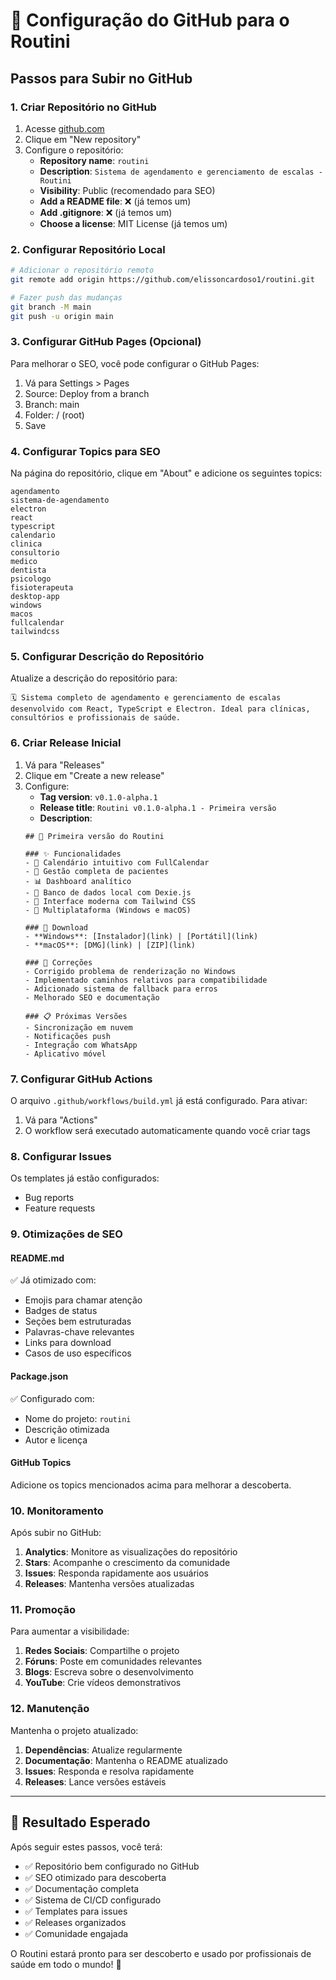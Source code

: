# 🚀 Configuração do GitHub para o Routini

## Passos para Subir no GitHub

### 1. Criar Repositório no GitHub

1. Acesse [github.com](https://github.com)
2. Clique em "New repository"
3. Configure o repositório:
   - **Repository name**: `routini`
   - **Description**: `Sistema de agendamento e gerenciamento de escalas - Routini`
   - **Visibility**: Public (recomendado para SEO)
   - **Add a README file**: ❌ (já temos um)
   - **Add .gitignore**: ❌ (já temos um)
   - **Choose a license**: MIT License (já temos um)

### 2. Configurar Repositório Local

```bash
# Adicionar o repositório remoto
git remote add origin https://github.com/elissoncardoso1/routini.git

# Fazer push das mudanças
git branch -M main
git push -u origin main
```

### 3. Configurar GitHub Pages (Opcional)

Para melhorar o SEO, você pode configurar o GitHub Pages:

1. Vá para Settings > Pages
2. Source: Deploy from a branch
3. Branch: main
4. Folder: / (root)
5. Save

### 4. Configurar Topics para SEO

Na página do repositório, clique em "About" e adicione os seguintes topics:

```
agendamento
sistema-de-agendamento
electron
react
typescript
calendario
clinica
consultorio
medico
dentista
psicologo
fisioterapeuta
desktop-app
windows
macos
fullcalendar
tailwindcss
```

### 5. Configurar Descrição do Repositório

Atualize a descrição do repositório para:

```
🗓️ Sistema completo de agendamento e gerenciamento de escalas desenvolvido com React, TypeScript e Electron. Ideal para clínicas, consultórios e profissionais de saúde.
```

### 6. Criar Release Inicial

1. Vá para "Releases"
2. Clique em "Create a new release"
3. Configure:
   - **Tag version**: `v0.1.0-alpha.1`
   - **Release title**: `Routini v0.1.0-alpha.1 - Primeira versão`
   - **Description**:
   ```
   ## 🎉 Primeira versão do Routini

   ### ✨ Funcionalidades
   - 📅 Calendário intuitivo com FullCalendar
   - 👥 Gestão completa de pacientes
   - 📊 Dashboard analítico
   - 💾 Banco de dados local com Dexie.js
   - 🎨 Interface moderna com Tailwind CSS
   - 📱 Multiplataforma (Windows e macOS)

   ### 🚀 Download
   - **Windows**: [Instalador](link) | [Portátil](link)
   - **macOS**: [DMG](link) | [ZIP](link)

   ### 🔧 Correções
   - Corrigido problema de renderização no Windows
   - Implementado caminhos relativos para compatibilidade
   - Adicionado sistema de fallback para erros
   - Melhorado SEO e documentação

   ### 📋 Próximas Versões
   - Sincronização em nuvem
   - Notificações push
   - Integração com WhatsApp
   - Aplicativo móvel
   ```

### 7. Configurar GitHub Actions

O arquivo `.github/workflows/build.yml` já está configurado. Para ativar:

1. Vá para "Actions"
2. O workflow será executado automaticamente quando você criar tags

### 8. Configurar Issues

Os templates já estão configurados:
- Bug reports
- Feature requests

### 9. Otimizações de SEO

#### README.md
✅ Já otimizado com:
- Emojis para chamar atenção
- Badges de status
- Seções bem estruturadas
- Palavras-chave relevantes
- Links para download
- Casos de uso específicos

#### Package.json
✅ Configurado com:
- Nome do projeto: `routini`
- Descrição otimizada
- Autor e licença

#### GitHub Topics
Adicione os topics mencionados acima para melhorar a descoberta.

### 10. Monitoramento

Após subir no GitHub:

1. **Analytics**: Monitore as visualizações do repositório
2. **Stars**: Acompanhe o crescimento da comunidade
3. **Issues**: Responda rapidamente aos usuários
4. **Releases**: Mantenha versões atualizadas

### 11. Promoção

Para aumentar a visibilidade:

1. **Redes Sociais**: Compartilhe o projeto
2. **Fóruns**: Poste em comunidades relevantes
3. **Blogs**: Escreva sobre o desenvolvimento
4. **YouTube**: Crie vídeos demonstrativos

### 12. Manutenção

Mantenha o projeto atualizado:

1. **Dependências**: Atualize regularmente
2. **Documentação**: Mantenha o README atualizado
3. **Issues**: Responda e resolva rapidamente
4. **Releases**: Lance versões estáveis

---

## 🎯 Resultado Esperado

Após seguir estes passos, você terá:

- ✅ Repositório bem configurado no GitHub
- ✅ SEO otimizado para descoberta
- ✅ Documentação completa
- ✅ Sistema de CI/CD configurado
- ✅ Templates para issues
- ✅ Releases organizados
- ✅ Comunidade engajada

O Routini estará pronto para ser descoberto e usado por profissionais de saúde em todo o mundo! 🚀 